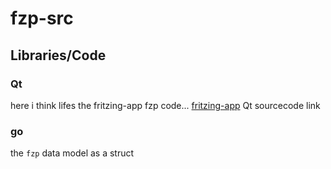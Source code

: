# fzp-src

## Libraries/Code

### Qt
here i think lifes the fritzing-app fzp code...
[fritzing-app](https://github.com/fritzing/fritzing-app/blob/bcf97e72b45fc6d9be836e5014fc53f5eabe0048/src/model/modelpart.h#L114) Qt sourcecode link

### go
the `fzp` data model as a struct
